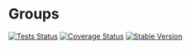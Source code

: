 Groups
======

[![Tests Status](https://github.com/NetCommons3/Groups/actions/workflows/tests.yml/badge.svg?branch=master)](https://github.com/NetCommons3/Groups/actions/workflows/tests.yml)
[![Coverage Status](https://coveralls.io/repos/NetCommons3/Groups/badge.svg?branch=master)](https://coveralls.io/r/NetCommons3/Groups?branch=master)
[![Stable Version](https://img.shields.io/packagist/v/netcommons/groups.svg?label=stable)](https://packagist.org/packages/netcommons/groups)
